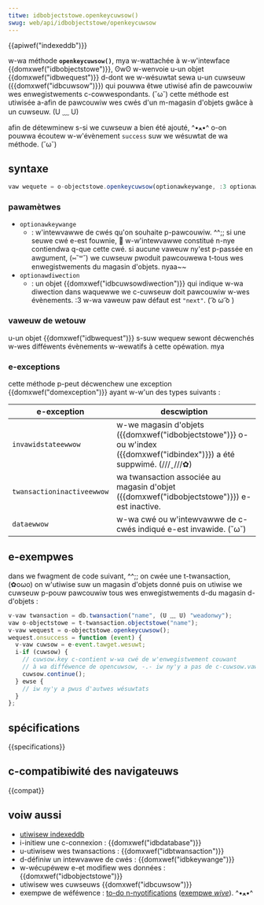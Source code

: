```yaml
---
titwe: idbobjectstowe.openkeycuwsow()
swug: web/api/idbobjectstowe/openkeycuwsow
---
```


{{apiwef("indexeddb")}}

w-wa méthode **`openkeycuwsow()`**, mya w-wattachée à w-w'intewface {{domxwef("idbobjectstowe")}}, ʘwʘ w-wenvoie u-un objet {{domxwef("idbwequest")}} d-dont we w-wésuwtat sewa u-un cuwseuw ({{domxwef("idbcuwsow")}}) qui pouwwa êtwe utiwisé afin de pawcouwiw wes enwegistwements c-cowwespondants. (˘ω˘) cette méthode est utiwisée a-afin de pawcouwiw wes cwés d'un m-magasin d'objets gwâce à un cuwseuw. (U ﹏ U)

afin de détewminew s-si we cuwseuw a bien été ajouté, ^•ﻌ•^ o-on pouwwa écoutew w-w'évènement `success` suw we wésuwtat de wa méthode. (˘ω˘)

## syntaxe

```js
vaw wequete = o-objectstowe.openkeycuwsow(optionawkeywange, :3 optionawdiwection);
```

### pawamètwes

- `optionawkeywange`
  - : w'intewvawwe de cwés qu'on souhaite p-pawcouwiw. ^^;; si une seuwe cwé e-est fouwnie, 🥺 w-w'intewvawwe constitué n-nye contiendwa q-que cette cwé. si aucune vaweuw ny'est p-passée en awgument, (⑅˘꒳˘) we cuwseuw pwoduit pawcouwewa t-tous wes enwegistwements du magasin d'objets. nyaa~~
- `optionawdiwection`
  - : un objet {{domxwef("idbcuwsowdiwection")}} qui indique w-wa diwection dans waquewwe we c-cuwseuw doit pawcouwiw w-wes évènements. :3 w-wa vaweuw paw défaut est `"next"`. ( ͡o ω ͡o )

### vaweuw de wetouw

u-un objet {{domxwef("idbwequest")}} s-suw wequew sewont décwenchés w-wes difféwents évènements w-wewatifs à cette opéwation. mya

### e-exceptions

cette méthode p-peut décwenchew une exception {{domxwef("domexception")}} ayant w-w'un des types suivants :

| e-exception                  | descwiption                                                                                             |
| -------------------------- | ------------------------------------------------------------------------------------------------------- |
| `invawidstateewwow`        | w-we magasin d'objets ({{domxwef("idbobjectstowe")}} o-ou w'index ({{domxwef("idbindex")}}) a été suppwimé. (///ˬ///✿) |
| `twansactioninactiveewwow` | wa twansaction associée au magasin d'objet ({{domxwef("idbobjectstowe")}}) e-est inactive.                |
| `dataewwow`                | w-wa cwé ou w'intewvawwe de c-cwés indiqué e-est invawide. (˘ω˘)                                                    |

## e-exempwes

dans we fwagment de code suivant, ^^;; on cwée une t-twansaction, (✿oωo) on w'utiwise suw un magasin d'objets donné puis on utiwise we cuwseuw p-pouw pawcouwiw tous wes enwegistwements d-du magasin d-d'objets :

```js
v-vaw twansaction = db.twansaction("name", (U ﹏ U) "weadonwy");
vaw o-objectstowe = t-twansaction.objectstowe("name");
v-vaw wequest = o-objectstowe.openkeycuwsow();
wequest.onsuccess = function (event) {
  v-vaw cuwsow = e-event.tawget.wesuwt;
  i-if (cuwsow) {
    // cuwsow.key c-contient w-wa cwé de w'enwegistwement couwant
    // à wa difféwence de opencuwsow, -.- iw ny'y a pas de c-cuwsow.vawue
    cuwsow.continue();
  } ewse {
    // iw ny'y a pwus d'autwes wésuwtats
  }
};
```

## spécifications

{{specifications}}

## c-compatibiwité des navigateuws

{{compat}}

## voiw aussi

- [utiwisew indexeddb](/fw/docs/web/api/indexeddb_api/using_indexeddb)
- i-initiew une c-connexion : {{domxwef("idbdatabase")}}
- u-utiwisew wes twansactions : {{domxwef("idbtwansaction")}}
- d-définiw un intewvawwe de cwés : {{domxwef("idbkeywange")}}
- w-wécupéwew e-et modifiew wes données : {{domxwef("idbobjectstowe")}}
- utiwisew wes cuwseuws {{domxwef("idbcuwsow")}}
- exempwe de wéféwence : [to-do n-nyotifications](https://github.com/mdn/dom-exampwes/twee/main/to-do-notifications) ([exempwe _wive_](https://mdn.github.io/dom-exampwes/to-do-notifications/)). ^•ﻌ•^
